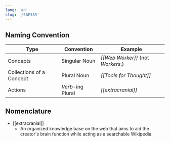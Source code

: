 ```yaml
---
lang: 'en'
slug: '/5AF385'
---
```


## Naming Convention

| Type                     | Convention        | Example                           |
| ------------------------ | ----------------- | --------------------------------- |
| Concepts                 | Singular Noun     | _[[Web Worker]]_ (not _Workers_.) |
| Collections of a Concept | Plural Noun       | _[[Tools for Thought]]_           |
| Actions                  | _Verb_-ing Plural | _[[extracranial]]_                |

## Nomenclature

- [[extracranial]]
  - An organized knowledge base on the web that aims to aid the creator's brain function while acting as a searchable Wikipedia.
